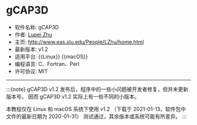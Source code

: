 # gCAP3D

- 软件名称: gCAP3D
- 作者: [Lupei Zhu](http://www.eas.slu.edu/People/LZhu/home.html)
- 主页: <http://www.eas.slu.edu/People/LZhu/home.html>
- 最新版本: v1.2
- 适用平台: {{Linux}} {{macOS}}
- 编程语言: C、Fortran、Perl
- 许可协议: MIT

---

:::{note}
gCAP3D v1.2 发布后，程序中的一些小问题被开发者修复，但并未更新版本号。
因而 gCAP3D v1.2 实际上有一些不同的小版本。

本教程仅在 Linux 和 macOS 系统下使用 v1.2
（下载于 2021-01-13，软件包中文件的最新日期为 2020-01-31）
测试通过，其余版本或系统可能有所差异。
:::
